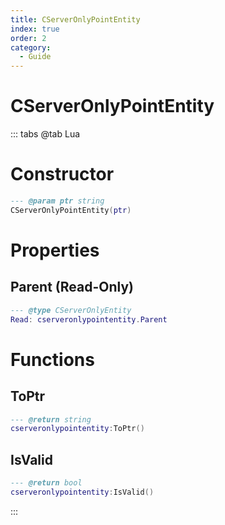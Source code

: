 ```yaml
---
title: CServerOnlyPointEntity
index: true
order: 2
category:
  - Guide
---
```


# CServerOnlyPointEntity

::: tabs
@tab Lua
# Constructor
```lua
--- @param ptr string
CServerOnlyPointEntity(ptr)
```
# Properties
## Parent (Read-Only)
```lua
--- @type CServerOnlyEntity
Read: cserveronlypointentity.Parent
```
# Functions
## ToPtr
```lua
--- @return string
cserveronlypointentity:ToPtr()
```
## IsValid
```lua
--- @return bool
cserveronlypointentity:IsValid()
```

:::